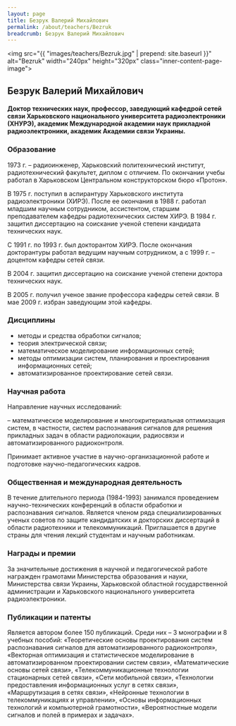 ```yaml
---
layout: page
title: Безрук Валерий Михайлович
permalink: /about/teachers/Bezruk
breadcrumb: Безрук Валерий Михайлович
---
```

<img src="{{ "images/teachers/Bezruk.jpg" | prepend: site.baseurl }}" alt="Bezruk" width="240px" height="320px" class="inner-content-page-image"> 

## Безрук Валерий Михайлович

#### Доктор технических наук, профессор, заведующий кафедрой сетей связи Харьковского национального университета радиоэлектроники (ХНУРЭ), академик Международной академии наук прикладной радиоэлектроники, академик Академии связи Украины.

### Образование

1973 г. – радиоинженер,  Харьковский политехнический институт, радиотехнический факультет, диплом с отличием. По окончании учебы работал в Харьковском Центральном конструкторском бюро «Протон».

В 1975 г. поступил в аспирантуру Харьковского института радиоэлектроники (ХИРЭ). После ее окончания в 1988 г. работал младшим научным сотрудником, ассистентом, старшим преподавателем кафедры радиотехнических систем ХИРЭ. В 1984 г. защитил диссертацию на соискание ученой степени кандидата технических наук.

С 1991 г. по 1993 г. был докторантом ХИРЭ. После окончания докторантуры работал ведущим научным сотрудником, а с 1999 г. – доцентом кафедры сетей связи.

В 2004 г. защитил диссертацию на соискание ученой степени доктора технических наук.

В 2005 г. получил ученое звание профессора кафедры сетей связи. В мае 2009 г. избран заведующим этой кафедры.

### Дисциплины

- методы и средства обработки сигналов;
- теория электрической связи;
- математическое моделирование информационных сетей;
- методы оптимизации систем, планирования и проектирования информационных сетей;
- автоматизированное проектирование сетей связи.

### Научная работа

Направление научных исследований:

– математическое моделирование и многокритериальная оптимизация систем, в частности, систем распознавания сигналов для решения прикладных задач в области радиолокации, радиосвязи и автоматизированного радиоконтроля. 

Принимает активное участие в научно-организационной работе и подготовке научно-педагогических кадров.

### Общественная и международная деятельность

В течение длительного периода (1984-1993) занимался проведением научно-технических конференций в области обработки и распознавания сигналов. Является членом ряда специализированных ученых советов по защите кандидатских и докторских диссертаций в области радиотехники и телекоммуникаций. Приглашается в другие страны для чтения лекций студентам и научным работникам.

### Награды и премии

За значительные достижения в научной и педагогической работе награжден грамотами Министерства образования и науки, Министерства связи Украины, Харьковской областной государственной администрации и Харьковского национального университета радиоэлектроники.

### Публикации и патенты

Является автором более 150 публикаций. Среди них – 3 монографии и 8 учебных пособий: «Теоретические основы проектирования систем распознавания сигналов для автоматизированного радиоконтроля», «Векторная оптимизация и статистическое моделирование в автоматизированном проектировании систем связи», «Математические основы сетей связи», «Телекоммуникационные технологии стационарных сетей связи», «Сети мобильной связи», «Технологии предоставления информационных услуг в сетях связи», «Маршрутизация в сетях связи», «Нейронные технологии в телекоммуникациях и управлении», «Основы информационных технологий и компьютерной грамотности», «Вероятностные модели сигналов и полей в примерах и задачах».